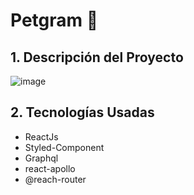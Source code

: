 # Petgram :star2:

## 1. Descripción del Proyecto

![image](https://user-images.githubusercontent.com/68167686/109109152-cd200600-7702-11eb-81e3-636df35f9ed6.png)
## 2. Tecnologías Usadas

- ReactJs
- Styled-Component 
- Graphql
- react-apollo
- @reach-router
